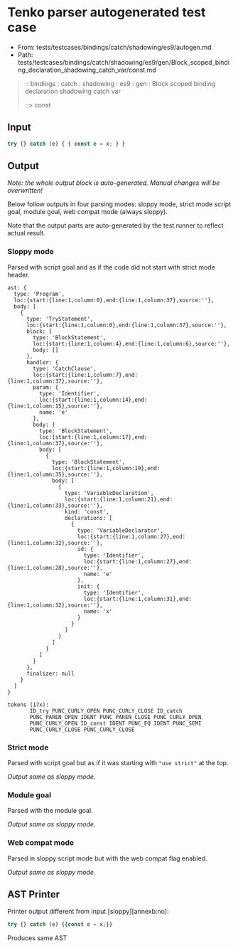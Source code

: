 # Tenko parser autogenerated test case

- From: tests/testcases/bindings/catch/shadowing/es9/autogen.md
- Path: tests/testcases/bindings/catch/shadowing/es9/gen/Block_scoped_binding_declaration_shadowing_catch_var/const.md

> :: bindings : catch : shadowing : es9 : gen : Block scoped binding declaration shadowing catch var
>
> ::> const

## Input


`````js
try {} catch (e) { { const e = x; } }
`````

## Output

_Note: the whole output block is auto-generated. Manual changes will be overwritten!_

Below follow outputs in four parsing modes: sloppy mode, strict mode script goal, module goal, web compat mode (always sloppy).

Note that the output parts are auto-generated by the test runner to reflect actual result.

### Sloppy mode

Parsed with script goal and as if the code did not start with strict mode header.

`````
ast: {
  type: 'Program',
  loc:{start:{line:1,column:0},end:{line:1,column:37},source:''},
  body: [
    {
      type: 'TryStatement',
      loc:{start:{line:1,column:0},end:{line:1,column:37},source:''},
      block: {
        type: 'BlockStatement',
        loc:{start:{line:1,column:4},end:{line:1,column:6},source:''},
        body: []
      },
      handler: {
        type: 'CatchClause',
        loc:{start:{line:1,column:7},end:{line:1,column:37},source:''},
        param: {
          type: 'Identifier',
          loc:{start:{line:1,column:14},end:{line:1,column:15},source:''},
          name: 'e'
        },
        body: {
          type: 'BlockStatement',
          loc:{start:{line:1,column:17},end:{line:1,column:37},source:''},
          body: [
            {
              type: 'BlockStatement',
              loc:{start:{line:1,column:19},end:{line:1,column:35},source:''},
              body: [
                {
                  type: 'VariableDeclaration',
                  loc:{start:{line:1,column:21},end:{line:1,column:33},source:''},
                  kind: 'const',
                  declarations: [
                    {
                      type: 'VariableDeclarator',
                      loc:{start:{line:1,column:27},end:{line:1,column:32},source:''},
                      id: {
                        type: 'Identifier',
                        loc:{start:{line:1,column:27},end:{line:1,column:28},source:''},
                        name: 'e'
                      },
                      init: {
                        type: 'Identifier',
                        loc:{start:{line:1,column:31},end:{line:1,column:32},source:''},
                        name: 'x'
                      }
                    }
                  ]
                }
              ]
            }
          ]
        }
      },
      finalizer: null
    }
  ]
}

tokens (17x):
       ID_try PUNC_CURLY_OPEN PUNC_CURLY_CLOSE ID_catch
       PUNC_PAREN_OPEN IDENT PUNC_PAREN_CLOSE PUNC_CURLY_OPEN
       PUNC_CURLY_OPEN ID_const IDENT PUNC_EQ IDENT PUNC_SEMI
       PUNC_CURLY_CLOSE PUNC_CURLY_CLOSE
`````

### Strict mode

Parsed with script goal but as if it was starting with `"use strict"` at the top.

_Output same as sloppy mode._

### Module goal

Parsed with the module goal.

_Output same as sloppy mode._

### Web compat mode

Parsed in sloppy script mode but with the web compat flag enabled.

_Output same as sloppy mode._

## AST Printer

Printer output different from input [sloppy][annexb:no]:

````js
try {} catch (e) {{const e = x;}}
````

Produces same AST
